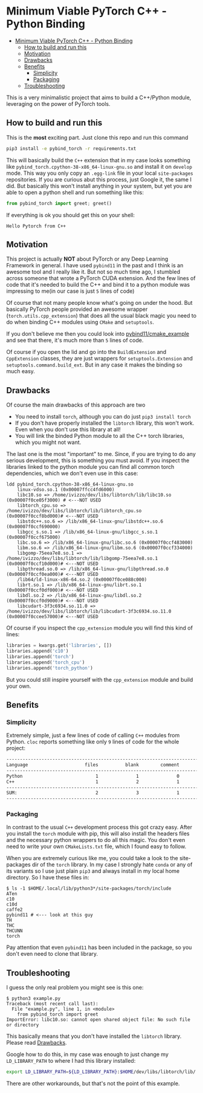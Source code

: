 # Minimum Viable PyTorch C++ - Python Binding

- [Minimum Viable PyTorch C++ - Python Binding](#minimum-viable-pytorch-c---python-binding)
  - [How to build and run this](#how-to-build-and-run-this)
  - [Motivation](#motivation)
  - [Drawbacks](#drawbacks)
  - [Benefits](#benefits)
    - [Simplicity](#simplicity)
    - [Packaging](#packaging)
  - [Troubleshooting](#troubleshooting)

This is a very minimalistic project that aims to build a C++/Python module,
leveraging on the power of PyTorch tools.

## How to build and run this

This is the **most** exciting part. Just clone this repo and run this command

```sh
pip3 install -e pybind_torch -r requirements.txt
```

This will basically build the `C++` extension that in my case looks something
like `pybind_torch.cpython-38-x86_64-linux-gnu.so` and install it on `develop`
mode. This way you only copy an `.egg-link` file in your local `site-packages`
repositories. If you are curious abut this process, just Google it, the same I
did. But basically this won't install anything in your system, but yet you are
able to open a python shell and run something like this:

```python
from pybind_torch import greet; greet()
```

If everything is ok you should get this on your shell:

```shell
Hello Pytorch from C++
```

## Motivation

This project is actually **NOT** about PyTorch or any Deep Learning Framework
in general. I have used `pybind11` in the past and I think is an awesome tool
and I really like it. But not so much time ago, I stumbled across someone that
wrote a PyTorch CUDA extension. And the few lines of code that it's needed to
build the C++ and bind it to a python module was impressing to me(in our case
is just `5` lines of code)

Of course that not many people know what's going on under the hood. But
basically PyTorch people provided an awesome wrapper
(`torch.utils.cpp_extension`) that does all the usual black magic you need to
do when binding C++ modules using `CMake` and `setuptools`.

If you don't believe me then you could look into
[pybind11/cmake_example](https://github.com/pybind/cmake_example) and see that
there, it's much more than `5` lines of code.

Of course if you open the lid and go into the `BuildExtension` and
`CppExtension` classes, they are just wrappers for `setuptools.Extension` and
`setuptools.command.build_ext`. But in any case it makes the binding so much
easy.

## Drawbacks

Of course the main drawbacks of this approach are two

- You need to install `torch`, although you can do just `pip3 install torch`
- If you don't have properly installed the `libtorch` library, this won't work.
  Even when you don't use this library at all!
- You will link the binded Python module to all the C++ torch libraries, which
  you might not want.

The last one is the most "important" to me. Since, if you are trying to do any
serious development, this is something you must avoid. If you inspect the
libraries linked to the python module you can find all common torch
dependencies, which we don't even use in this case:

```shell
ldd pybind_torch.cpython-38-x86_64-linux-gnu.so
    linux-vdso.so.1 (0x00007ffcc4fd6000)
    libc10.so => /home/ivizzo/dev/libs/libtorch/lib/libc10.so (0x00007f0ce05f3000) # <---NOT USED
    libtorch_cpu.so => /home/ivizzo/dev/libs/libtorch/lib/libtorch_cpu.so (0x00007f0ccf8bd000)# <---NOT USED
    libstdc++.so.6 => /lib/x86_64-linux-gnu/libstdc++.so.6 (0x00007f0ccf690000)
    libgcc_s.so.1 => /lib/x86_64-linux-gnu/libgcc_s.so.1 (0x00007f0ccf675000)
    libc.so.6 => /lib/x86_64-linux-gnu/libc.so.6 (0x00007f0ccf483000)
    libm.so.6 => /lib/x86_64-linux-gnu/libm.so.6 (0x00007f0ccf334000)
    libgomp-75eea7e8.so.1 => /home/ivizzo/dev/libs/libtorch/lib/libgomp-75eea7e8.so.1 (0x00007f0ccf10d000)# <---NOT USED
    libpthread.so.0 => /lib/x86_64-linux-gnu/libpthread.so.0 (0x00007f0ccf0ea000)# <---NOT USED
    /lib64/ld-linux-x86-64.so.2 (0x00007f0ce088c000)
    librt.so.1 => /lib/x86_64-linux-gnu/librt.so.1 (0x00007f0ccf0df000)# <---NOT USED
    libdl.so.2 => /lib/x86_64-linux-gnu/libdl.so.2 (0x00007f0ccf0d9000)# <---NOT USED
    libcudart-3f3c6934.so.11.0 => /home/ivizzo/dev/libs/libtorch/lib/libcudart-3f3c6934.so.11.0 (0x00007f0ccee57000)# <---NOT USED
```

Of course if you inspect the `cpp_extension` module you will find this kind of
lines:

```python
libraries = kwargs.get('libraries', [])
libraries.append('c10')
libraries.append('torch')
libraries.append('torch_cpu')
libraries.append('torch_python')
```

But you could still inspire yourself with the `cpp_extension` module and build
your own.

## Benefits

### Simplicity

Extremely simple, just a few lines of code of calling `C++` modules from Python.
`cloc` reports something like only `9` lines of code for the whole project:

```sh
-------------------------------------------------------------------------------
Language                     files          blank        comment           code
-------------------------------------------------------------------------------
Python                           1              1              0              5
C++                              1              2              1              4
-------------------------------------------------------------------------------
SUM:                             2              3              1              9
-------------------------------------------------------------------------------
```

### Packaging

In contrast to the usual `C++` development process this got crazy easy. After
you install the `torch` module with pip, this will also install the headers
files and the necessary python wrappers to do all this magic. You don't even
need to write your own `CMakeLists.txt` file, which I found easy to follow.

When you are extremely curious like me, you could take a look to the
site-packages dir of the `torch` library. In my case I strongly hate `conda` or
any of its variants so I use just plain `pip3` and always install in my local
home directory. So I have these files in:

```shel
$ ls -1 $HOME/.local/lib/python3*/site-packages/torch/include
ATen
c10
c10d
caffe2
pybind11 # <--- look at this guy
TH
THC
THCUNN
torch
```

Pay attention that even `pybind11` has been included in the package, so you
don't even need to clone that library.

## Troubleshooting

I guess the only real problem you might see is this one:

```shell
$ python3 example.py
Traceback (most recent call last):
  File "example.py", line 1, in <module>
    from pybind_torch import greet
ImportError: libc10.so: cannot open shared object file: No such file or directory
```

This basically means that you don't have installed the `libtorch` library.
Please read [Drawbacks](#drawbacks).

Google how to do this, in my case was enough to just change my
`LD_LIBRARY_PATH` to where I had this library installed:

```sh
export LD_LIBRARY_PATH=${LD_LIBRARY_PATH}:$HOME/dev/libs/libtorch/lib/
```

There are other workarounds, but that's not the point of this example.
